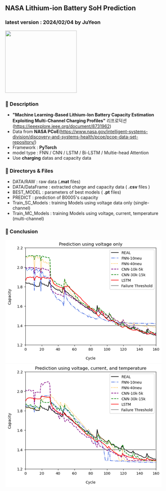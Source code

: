 ## NASA Lithium-ion Battery SoH Prediction
### latest version : 2024/02/04 by JuYeon

<img src="https://upload.wikimedia.org/wikipedia/commons/thumb/e/e5/NASA_logo.svg/2449px-NASA_logo.svg.png" width=230 height=200/>

### 📌 Description
- **"Machine Learning-Based Lithium-Ion Battery Capacity Estimation Exploiting Multi-Channel Charging Profiles"** 리프로덕션
(https://ieeexplore.ieee.org/document/8731962)
- Data from **NASA PCoE**(https://www.nasa.gov/intelligent-systems-division/discovery-and-systems-health/pcoe/pcoe-data-set-repository/)
- Framework : **PyTorch**
- model type : FNN / CNN / LSTM / Bi-LSTM / Multie-head Attention
- Use **charging** datas and capacity data


### 📌 Directorys & Files
- DATA/RAW : raw data (**.mat** files)
- DATA/DataFrame : extracted charge and capacity data ( **.csv** files )
- BEST_MODEL : parameters of best models ( **.pt** files)
- PREDICT : prediction of B0005's capacity
- Train_SC_Models : training Models using voltage data only (single-channel)
- Train_MC_Models : training Models using voltage, current, temperature (multi-channel)


### 📌 Conclusion
<img src="./output_1C.png">
<img src="./output_MC.png">
